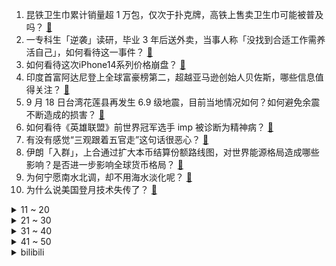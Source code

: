 1. 昆铁卫生巾累计销量超 1 万包，仅次于扑克牌，高铁上售卖卫生巾可能被普及吗？ [:link:](https://www.zhihu.com/question/554264218)
2. 一专科生「逆袭」读研，毕业 3 年后送外卖，当事人称「没找到合适工作需养活自己」，如何看待这一事件？ [:link:](https://www.zhihu.com/question/554242916)
3. 如何看待这次iPhone14系列价格崩盘？ [:link:](https://www.zhihu.com/question/554016165)
4. 印度首富阿达尼登上全球富豪榜第二，超越亚马逊创始人贝佐斯，哪些信息值得关注？ [:link:](https://www.zhihu.com/question/554221443)
5. 9 月 18 日台湾花莲县再发生 6.9 级地震，目前当地情况如何？如何避免余震不断造成的损害？ [:link:](https://www.zhihu.com/question/554241030)
6. 如何看待《英雄联盟》前世界冠军选手 imp 被诊断为精神病？ [:link:](https://www.zhihu.com/question/552633982)
7. 有没有感觉“三观跟着五官走”这句话很恶心？ [:link:](https://www.zhihu.com/question/411304984)
8. 伊朗「入群」，上合通过扩大本币结算份额路线图，对世界能源格局造成哪些影响？是否进一步影响全球货币格局？ [:link:](https://www.zhihu.com/question/554216544)
9. 为何宁愿南水北调，却不用海水淡化呢？ [:link:](https://www.zhihu.com/question/27195673)
10. 为什么说美国登月技术失传了？ [:link:](https://www.zhihu.com/question/488862061)
<details>
<summary>11 ~ 20</summary>

11. 能 ping 通 GitHub，但在浏览器上输入 GitHub 网址却打不开，这是为啥？ [:link:](https://www.zhihu.com/question/468580162)
12. 为什么日本海鱼可以做顶级刺身，而中国的海鱼却大多做熟? [:link:](https://www.zhihu.com/question/548875804)
13. 汉语中为什么没有 yai、diang、zuang 等等这样发音的字，可生活中明明有这样的发音？ [:link:](https://www.zhihu.com/question/554016086)
14. 京东健康称刘强东将转让持有的宿迁天宁 45% 股权，股东转让股权的目的是什么？ [:link:](https://www.zhihu.com/question/554108319)
15. 《赛博朋克：边缘行者》看完了很空虚，怎么办？ [:link:](https://www.zhihu.com/question/554167009)
16. 日本女教师「因职位调动产生不满」给全班学生午餐中加漂白剂，或对身体有哪些危害？她会承担哪些责任？ [:link:](https://www.zhihu.com/question/554246631)
17. 如何评价《黑话律师》大结局？ [:link:](https://www.zhihu.com/question/554184969)
18. 狂犬病发病后真的可以存活吗？ [:link:](https://www.zhihu.com/question/365516362)
19. 导师让我接手大师兄的课题，但是分给同门新的课题，是不是说明他觉得我能力不行? [:link:](https://www.zhihu.com/question/554118706)
20. 男孩意外失去一条腿，在幼儿园大方展示假肢，妈妈称「会鼓励孩子乐观向上」，如何评价妈妈的教育方式？ [:link:](https://www.zhihu.com/question/553752806)
</details>
<details>
<summary>21 ~ 30</summary>

21. 美方将审计中概股，互联网巨头将首批接受审计底稿检查，此举将带来哪些影响？ [:link:](https://www.zhihu.com/question/554308013)
22. 湖北女生遭多名女生暴力殴打欺凌，官方回应「 2 人被拘，校长免职」，如何看待此事？怎样制止校园霸凌？ [:link:](https://www.zhihu.com/question/553861981)
23. 河南女子晒彩礼 26 万 8 有车有房五金一钻，称「在当地是一般水平」，如何看待高额彩礼的婚俗？ [:link:](https://www.zhihu.com/question/553692452)
24. 律师如何看待亲朋好友的白嫖？ [:link:](https://www.zhihu.com/question/445531345)
25. 如何评价金高银主演的韩剧《小小姐们》？ [:link:](https://www.zhihu.com/question/551905181)
26. 我国亚轨道运输新技术立项，未来可一小时内到达全球各地，你认为这项技术会给你的生活带来哪些变化？ [:link:](https://www.zhihu.com/question/553857871)
27. 如何看待今年 IC 行业秋招悲观的情况？ [:link:](https://www.zhihu.com/question/547084181)
28. 你是如何夸奖孩子的？ [:link:](https://www.zhihu.com/question/299847841)
29. 为什么说露娜的上限比貂蝉更高 ？ [:link:](https://www.zhihu.com/question/547309426)
30. 大一学生，家境一般，要不要买电脑？ [:link:](https://www.zhihu.com/question/554156825)
</details>
<details>
<summary>31 ~ 40</summary>

31. 为什么家里打扫很勤快，却营造不出来那种「干净感」？ [:link:](https://www.zhihu.com/question/548980419)
32. 高二努力会不会太晚？ [:link:](https://www.zhihu.com/question/549601651)
33. 英语四级有必要买真题刷吗？ [:link:](https://www.zhihu.com/question/351312452)
34. 日本不满 20 岁新冠死亡病例增加，近半数死者没有基础疾病，这将给日本造成哪些影响？ [:link:](https://www.zhihu.com/question/553746842)
35. 演员王勉为什么不参加《脱口秀大会 5》了？ [:link:](https://www.zhihu.com/question/553847567)
36. 欧盟主席称俄军正从冰箱里拆芯片来修复他们的军事硬件，俄罗斯工业因何原因缺乏半导体？ [:link:](https://www.zhihu.com/question/553752932)
37. 成龙实际打起来有多能打？ [:link:](https://www.zhihu.com/question/30876851)
38. 读书真的有出路吗? [:link:](https://www.zhihu.com/question/554175762)
39. 妻子患尿毒症丈夫3次起诉离婚获准，法院判男子支付生活帮助费10万，从法律的角度你怎么看？ [:link:](https://www.zhihu.com/question/553897145)
40. 中国有哪些值得一去但鲜为人知的遗迹/废墟？ [:link:](https://www.zhihu.com/question/37178511)
</details>
<details>
<summary>41 ~ 50</summary>

41. 泄露疫情防控工作信息，成都多名干部被立案审查，起到哪些警示作用？泄漏防疫信息将造成哪些影响？ [:link:](https://www.zhihu.com/question/554234744)
42. 你是靠什么来缓解工作压力大带来的焦虑情绪的？你觉得该怎样提高自己的「工作抗压能力」？ [:link:](https://www.zhihu.com/question/551205525)
43. 蝗灾时的蝗虫不能吃吗？ [:link:](https://www.zhihu.com/question/34095479)
44. 网传视频显示杨颖与友人聚会玩剧本杀时抽烟，涉事剧本杀店家向杨颖道歉，如何看待此事？ [:link:](https://www.zhihu.com/question/553845483)
45. 一个人的核心能力是什么？ [:link:](https://www.zhihu.com/question/524777137)
46. exe文件是机器语言，为什么mac不能运行Windows的exe文件？ [:link:](https://www.zhihu.com/question/374125621)
47. 俄乌战争中为何未出现超出公开水平的秘密先进武器？ [:link:](https://www.zhihu.com/question/554170220)
48. 你们见到过什么迷惑行为? [:link:](https://www.zhihu.com/question/345898255)
49. 国庆将至多地疾控发布最新出行提醒，北京倡导减少跨市活动、杭州倡导不出省，你那里有何要求？国庆如何度过？ [:link:](https://www.zhihu.com/question/554226897)
50. 互联网裁员一轮又一轮，哪些是安身立命的技能？ [:link:](https://www.zhihu.com/question/551191955)
</details><details>
<summary>bilibili</summary>

1. 如果17年的我看到现在的我会很开心吧！ [:link:](//www.bilibili.com/video/BV1yG4y1q7Ar)
2. 《原神》长期项目启动·概念PV [:link:](//www.bilibili.com/video/BV1NT411u7n9)
3. 官宣！！！我们在一起了！ [:link:](//www.bilibili.com/video/BV11P411H7ed)
4. 学生吵吵了一年让我跳舞，新学年放学前满足一下他们的愿望吧 Pink Venom [:link:](//www.bilibili.com/video/BV1Me411g7NA)
5. 笑喷！当我把一群很菜的UP聚在一起玩狼人杀。。 [:link:](//www.bilibili.com/video/BV1mG4y1z761)
6. 《您的外卖员正在为您炒菜》 [:link:](//www.bilibili.com/video/BV1ad4y1u7QH)
7. 复原古代西瓜霜的制作技艺 [:link:](//www.bilibili.com/video/BV1Rt4y1L7fn)
8. 3500万粉up主们的拍卖会，你们觉得血赚还是血亏？？？ [:link:](//www.bilibili.com/video/BV1ne411M7yo)
9. 可 爱 小 番 茄 [:link:](//www.bilibili.com/video/BV1aG4y1q7AZ)
10. 27名礼兵鸣枪12响 鸣枪礼最高礼节致敬英烈 [:link:](//www.bilibili.com/video/BV1Xe4y187mV)
<details>
<summary>11 ~ 20</summary>

11. 《绝区零》TGS2022首次参展特别视频 「只是录像店平凡的一天」 [:link:](//www.bilibili.com/video/BV1EY4y1N7Ta)
12. 酸菜鱼里加牛奶，黑暗料理还是？一个敢教一个敢学系列之《喝汤酸菜鱼》 [:link:](//www.bilibili.com/video/BV1MD4y1B7gh)
13. BLACKPINK - ‘Shut Down’ M/V [:link:](//www.bilibili.com/video/BV1xe4y1y7DF)
14. 当校长随口说了一句话 [:link:](//www.bilibili.com/video/BV1yt4y1A7Fg)
15. 我要成为法治之光 [:link:](//www.bilibili.com/video/BV1T8411b7CL)
16. 你最近的手机是不是也这样？ [:link:](//www.bilibili.com/video/BV1y14y1a77H)
17. 欢迎回港(=^･ω･^)ﾉ指挥官！ [:link:](//www.bilibili.com/video/BV1Vd4y167ra)
18. 兄弟们！生人口了！ [:link:](//www.bilibili.com/video/BV1AP411p7iQ)
19. 联合整蛊宝剑嫂，结果居然... [:link:](//www.bilibili.com/video/BV1E8411t7Zg)
20. 《原神》长期项目启动·概念PV [:link:](//www.bilibili.com/video/BV15B4y1n7dg)
</details>
<details>
<summary>21 ~ 30</summary>

21. 大多数男孩的前半生 [:link:](//www.bilibili.com/video/BV1y14y1a7H2)
22. 这样的反诈舞真猛！（来源：保定网警） [:link:](//www.bilibili.com/video/BV1xP4y1o7LM)
23. 自由女神的火炬为啥上不去？【硬核狠人38】 [:link:](//www.bilibili.com/video/BV1ge4y1y75A)
24. 优菈【祭礼之舞】真人版 ！ [:link:](//www.bilibili.com/video/BV1Cg411U7ex)
25. 在家是块宝，回校是棵草 [:link:](//www.bilibili.com/video/BV1K14y1v77Y)
26. 【动画吃播】历时四个月，爆肝13560帧的烤肉动画 [:link:](//www.bilibili.com/video/BV1rd4y1679i)
27. 【时代少年团】《时代夏令营》10：时代之夜 [:link:](//www.bilibili.com/video/BV1jt4y1j77o)
28. 《阴阳师》须佐之男CG丨千年之守（CV：内山昂辉） [:link:](//www.bilibili.com/video/BV1tt4y1j7ji)
29. 看完私信人麻了 [:link:](//www.bilibili.com/video/BV14G41137y9)
30. 爷：须弥真是太好玩了哈哈哈！！！ [:link:](//www.bilibili.com/video/BV1AW4y1q7ST)
</details>
<details>
<summary>31 ~ 40</summary>

31. 只因赛博小卖部 [:link:](//www.bilibili.com/video/BV1De411T7ah)
32. 【水果猎人】网络热门水果鉴定18 [:link:](//www.bilibili.com/video/BV1dT411M7JM)
33. 【原神】⚡⚡3.1  周 年 庆 版 本 玩 家 现 状⚡⚡ [:link:](//www.bilibili.com/video/BV1Le4y1y7Hm)
34. 一百块帮老奶奶解决了两年前的塌方问题 助人为乐我一直在路上 [:link:](//www.bilibili.com/video/BV1Jd4y1g7B2)
35. 大聪明高俅上阵！梁山健美队VS北宋海军！《水浒传》P39 [:link:](//www.bilibili.com/video/BV1v8411t7YY)
36. 东北烤肉里怎么会有这东西？但肉是真的香！【怎么这么值ep50-杨记齐齐哈尔烤肉】 [:link:](//www.bilibili.com/video/BV17d4y167pe)
37. 【原神】神 离 流 ~ | 钟离替换技能第2期 [:link:](//www.bilibili.com/video/BV1424y1Z7CF)
38. [Beluga和他的小伙伴]关于我让手机和充电器结合这件事 [:link:](//www.bilibili.com/video/BV1kB4y1E7Pm)
39. 南涧油粉～6快一碗！还被送了根大胡萝卜 好爱云南的嬢嬢啊～ [:link:](//www.bilibili.com/video/BV17t4y1j7gq)
40. 外国柜姐 vs 中国柜姐 [:link:](//www.bilibili.com/video/BV1mY4y1K7Ha)
</details>
<details>
<summary>41 ~ 50</summary>

41. 荧哥，你是了解我的！ [:link:](//www.bilibili.com/video/BV1PG4y1B7um)
42. 唉、我压力太大了、这个视频在相册躺两周了，没好意思发、结果你们都说想看我嘎羊、 [:link:](//www.bilibili.com/video/BV16e411T77p)
43. 你们宿舍是办网吧的是吧！ [:link:](//www.bilibili.com/video/BV1cd4y1r7m2)
44. 网友韩国仁川机场偶遇中国人民解放军，中国军人不管走到哪里都是亮丽的风景。 [:link:](//www.bilibili.com/video/BV1uP4y1o7BV)
45. 你会用哪句诗词公布恋情？这是我见过最好的选择。 [:link:](//www.bilibili.com/video/BV15T411u72E)
46. 国内家里普通的一顿饭，闲话家常。 [:link:](//www.bilibili.com/video/BV1ge4y187bo)
47. 道理我都懂，可是她跟我说早安诶…… [:link:](//www.bilibili.com/video/BV1tY4y1T7fj)
48. 关于我撸猫把猫撸进小河里这件事 [:link:](//www.bilibili.com/video/BV1kd4y1u7az)
49. 铁血无情淳常在 [:link:](//www.bilibili.com/video/BV1td4y1672d)
50. 各花各有各花香 [:link:](//www.bilibili.com/video/BV1dt4y1L7xh)
</details>
<details>
<summary>51 ~ 60</summary>

51. らくらく 鸡汤安楽死 [:link:](//www.bilibili.com/video/BV1bd4y167R1)
52. “这无缝衔接就奥特离谱！” [:link:](//www.bilibili.com/video/BV1xg411275A)
53. 【前方高能】感受一下中国战刀带来的压迫感！ [:link:](//www.bilibili.com/video/BV1oG4y1z7tL)
54. 网友将水杯倒置，竟发现气泡在斜向上升，揭秘气泡移动原理和减肥水翼机的奇葩应用 [:link:](//www.bilibili.com/video/BV1UP411G7ZJ)
55. 前方高《痒》：“悄悄问圣僧，女儿美不美？” [:link:](//www.bilibili.com/video/BV1p24y1Z7MZ)
56. 这就是中国神仙们的威慑力吗！！ [:link:](//www.bilibili.com/video/BV1Fd4y167uj)
57. 是人？是神？还是恶魔？这个游戏里的神隐藏着震撼人心的真相！ [:link:](//www.bilibili.com/video/BV1Me4y1h7iG)
58. 居安思危，警钟长鸣 [:link:](//www.bilibili.com/video/BV1DB4y1n7Gt)
59. 这究竟是什么神仙画质 [:link:](//www.bilibili.com/video/BV1g14y1v71y)
60. 芬兰一家人汉服惊艳出场震惊四座！被中式糕点美到语无伦次！炸馓子一抢而空！咸甜月饼大战！ [:link:](//www.bilibili.com/video/BV16P4y1d7u8)
</details>
<details>
<summary>61 ~ 70</summary>

61. 那些省内特别知名,但省外不知道的特色美食大赏！ [:link:](//www.bilibili.com/video/BV1Me411g7v5)
62. （逃酒之王）哪一块你最权威？ [:link:](//www.bilibili.com/video/BV1N8411b7ac)
63. 现在好了～蛋糕都不用切了！ [:link:](//www.bilibili.com/video/BV1Ad4y16757)
64. 港式自助，狂炫三桌，仨战士吃饱了！ [:link:](//www.bilibili.com/video/BV1cP411H7QR)
65. 今天不上课！跳不落地舞！ ❤️ 【咬人猫】 [:link:](//www.bilibili.com/video/BV1Kt4y1j7bk)
66. 30秒体验原神 [:link:](//www.bilibili.com/video/BV1Z14y1a7fJ)
67. 海克斯黑科技干翻老厨师，俩绝命毒师掀翻餐饮界，全是科技和狠活 [:link:](//www.bilibili.com/video/BV12B4y1n7JF)
68. 【S29新赛季】：英雄+装备+峡谷调整全面解析 [:link:](//www.bilibili.com/video/BV1PV4y1M77f)
69. 到底经历了什么才能写出这么悲壮的歌！音乐一响，仿佛天都要塌了 [:link:](//www.bilibili.com/video/BV19d4y1z7rK)
70. 挨 饿 天 团 [:link:](//www.bilibili.com/video/BV1cD4y1B742)
</details>
<details>
<summary>71 ~ 80</summary>

71. 引起众怒的游戏！千万名玩家大骂受骗！ [:link:](//www.bilibili.com/video/BV1Cg411U7Do)
72. 一般能做销冠的人，都是有点脾气在身上的。。。来看看销冠如何应对低素质客人！ [:link:](//www.bilibili.com/video/BV1oY4y1K7vF)
73. 慌张的祖国人是什么梗【梗指南】 [:link:](//www.bilibili.com/video/BV1uB4y1H7n3)
74. 当山大王哪里好，不如东厂顿顿饱！ [:link:](//www.bilibili.com/video/BV1dD4y1q7Mv)
75. 你的体育老师是这样的吗？ [:link:](//www.bilibili.com/video/BV1zW4y1i7E9)
76. 每当话筒递给黑人，就会诞生一位格莱美得主！ [:link:](//www.bilibili.com/video/BV1te4y1y7H3)
77. 《青莲兰陵》这才是真正的“玫瑰行动”！！！ [:link:](//www.bilibili.com/video/BV1HB4y1n7B2)
78. 心之契 ♥ 应甘雨之约 [:link:](//www.bilibili.com/video/BV1Ae4y1k7y7)
79. “这不是网络毒品，它承载着我们最美好的时光” [:link:](//www.bilibili.com/video/BV1SV4y1T7t4)
80. 灾区不要面包方便面 [:link:](//www.bilibili.com/video/BV1LG411G7AZ)
</details>
<details>
<summary>81 ~ 90</summary>

81. 《崩坏：星穹铁道》剧情PV：「见证者」 [:link:](//www.bilibili.com/video/BV1eg411U7yz)
82. 问一下这个大西洋的轮廓是真的吗？ [:link:](//www.bilibili.com/video/BV1He4y1a7SY)
83. 南开教授的简历“自带吐槽”，网友：太好笑又有点凡尔赛 [:link:](//www.bilibili.com/video/BV1224y1d7Hk)
84. 反正没人看了，就随便剪把 [:link:](//www.bilibili.com/video/BV1bP4y1d7Sg)
85. 亚索非常有感觉的一句台词，拿去写作文用！【联盟英语金句】 [:link:](//www.bilibili.com/video/BV1FT411u73r)
86. 学姐能有什么坏心思呢~ [:link:](//www.bilibili.com/video/BV1rW4y1i7tv)
87. 德系日系自主车对车碰撞，起火自燃无法解锁，200万假人撞废，撞废几十辆车到底图啥？ [:link:](//www.bilibili.com/video/BV1wd4y1r7tD)
88. AR马里奥赛车，我的家变成了赛车场！对决闪电麦昆 [:link:](//www.bilibili.com/video/BV1hG4y1q7Kc)
89. 这个人往大海里倒的发光液体到底是什么？原来是单细胞生物甲藻 [:link:](//www.bilibili.com/video/BV1sB4y1n7dh)
90. 感觉吃了两顿火锅，但又感觉啥也没吃 [:link:](//www.bilibili.com/video/BV17e411M7SZ)
</details>
<details>
<summary>91 ~ 100</summary>

91. 爱无国界我们一起加油 [:link:](//www.bilibili.com/video/BV1Ge4y1871r)
92. 大堂经理处理员工被骚扰 [:link:](//www.bilibili.com/video/BV1yW4y1i71U)
93. 呀谁啊累！ [:link:](//www.bilibili.com/video/BV1sG41137XC)
94. 年轻的时候，我以为钱就是一切，现在老了才知道，确实如此 [:link:](//www.bilibili.com/video/BV1bB4y1n7cq)
95. 当你用蝗虫秘钥去坐地铁，太帅了! [:link:](//www.bilibili.com/video/BV1PW4y1q7YF)
96. 坤  坤  挑  战  元  甲 [:link:](//www.bilibili.com/video/BV1qT411M7RK)
97. 永远安利不出去的神作，隐秘的神番！ [:link:](//www.bilibili.com/video/BV16P411G7Yt)
98. 全世界都在薅欧洲羊毛！ [:link:](//www.bilibili.com/video/BV1CW4y1i7Ci)
99. 大一新生必能用到，清华大学出品宝藏网站，四舍五入，就等于上了清华 [:link:](//www.bilibili.com/video/BV1rB4y1n7aj)
100. 考考你有没有摄影眼 [:link:](//www.bilibili.com/video/BV1xe4y187RR)
</details></details>